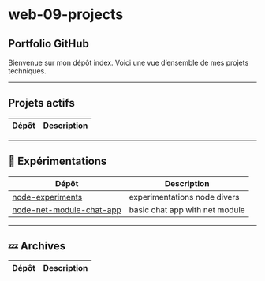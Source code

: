 # web-09-projects


##  Portfolio GitHub

Bienvenue sur mon dépôt index. Voici une vue d’ensemble de mes projets techniques.

---

## Projets actifs

| Dépôt | Description |
|-------|-------------|


---

## 🧪 Expérimentations

| Dépôt | Description |
|-------|-------------|
| [node-experiments](https://github.com/ben-sentenac/node-experiments) | experimentations node divers |
| [node-net-module-chat-app](https://github.com/ben-sentenac/node_net_module_chat_app) | basic chat app with net module
---

## 💤 Archives

| Dépôt | Description |
|-------|-------------|
